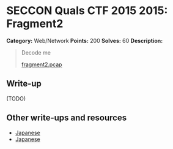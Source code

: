 # SECCON Quals CTF 2015 2015: Fragment2

**Category:** Web/Network
**Points:** 200
**Solves:** 60
**Description:**

> Decode me
> 
> [fragment2.pcap](./fragment2.pcap)


## Write-up

(TODO)

## Other write-ups and resources

* [Japanese](http://miettal.hatenablog.com/entry/2015/12/07/104233)
* [Japanese](https://ww24.jp/security/seccon-2015-online-ctf-write-up-fragment2/)
